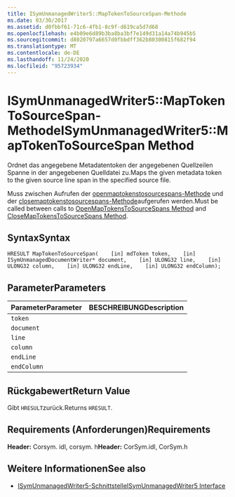 ```yaml
---
title: ISymUnmanagedWriter5::MapTokenToSourceSpan-Methode
ms.date: 03/30/2017
ms.assetid: d0fbbf61-71c6-4fb1-8c9f-d619ca5d7d68
ms.openlocfilehash: e4b09e6d89b3ba8ba3bf7e149d31a14a74b945b5
ms.sourcegitcommit: d8020797a6657d0fbbdff362b80300815f682f94
ms.translationtype: MT
ms.contentlocale: de-DE
ms.lasthandoff: 11/24/2020
ms.locfileid: "95723934"
---
```

# <a name="isymunmanagedwriter5maptokentosourcespan-method"></a><span data-ttu-id="0c019-102">ISymUnmanagedWriter5::MapTokenToSourceSpan-Methode</span><span class="sxs-lookup"><span data-stu-id="0c019-102">ISymUnmanagedWriter5::MapTokenToSourceSpan Method</span></span>

<span data-ttu-id="0c019-103">Ordnet das angegebene Metadatentoken der angegebenen Quellzeilen Spanne in der angegebenen Quelldatei zu.</span><span class="sxs-lookup"><span data-stu-id="0c019-103">Maps the given metadata token to the given source line span in the specified source file.</span></span>  
  
 <span data-ttu-id="0c019-104">Muss zwischen Aufrufen der [openmaptokenstosourcespans-Methode](isymunmanagedwriter5-openmaptokenstosourcespans-method.md) und der [closemaptokenstosourcespans-Methode](isymunmanagedwriter5-closemaptokenstosourcespans-method.md)aufgerufen werden.</span><span class="sxs-lookup"><span data-stu-id="0c019-104">Must be called between calls to [OpenMapTokensToSourceSpans Method](isymunmanagedwriter5-openmaptokenstosourcespans-method.md) and [CloseMapTokensToSourceSpans Method](isymunmanagedwriter5-closemaptokenstosourcespans-method.md).</span></span>  
  
## <a name="syntax"></a><span data-ttu-id="0c019-105">Syntax</span><span class="sxs-lookup"><span data-stu-id="0c019-105">Syntax</span></span>  
  
```idl  
HRESULT MapTokenToSourceSpan(    [in] mdToken token,    [in] ISymUnmanagedDocumentWriter* document,    [in] ULONG32 line,    [in] ULONG32 column,    [in] ULONG32 endLine,    [in] ULONG32 endColumn);  
```  
  
## <a name="parameters"></a><span data-ttu-id="0c019-106">Parameter</span><span class="sxs-lookup"><span data-stu-id="0c019-106">Parameters</span></span>  
  
|<span data-ttu-id="0c019-107">Parameter</span><span class="sxs-lookup"><span data-stu-id="0c019-107">Parameter</span></span>|<span data-ttu-id="0c019-108">BESCHREIBUNG</span><span class="sxs-lookup"><span data-stu-id="0c019-108">Description</span></span>|  
|---------------|-----------------|  
|`token`||  
|`document`||  
|`line`||  
|`column`||  
|`endLine`||  
|`endColumn`||  
  
## <a name="return-value"></a><span data-ttu-id="0c019-109">Rückgabewert</span><span class="sxs-lookup"><span data-stu-id="0c019-109">Return Value</span></span>  

 <span data-ttu-id="0c019-110">Gibt `HRESULT`zurück.</span><span class="sxs-lookup"><span data-stu-id="0c019-110">Returns `HRESULT`.</span></span>  
  
## <a name="requirements"></a><span data-ttu-id="0c019-111">Requirements (Anforderungen)</span><span class="sxs-lookup"><span data-stu-id="0c019-111">Requirements</span></span>  

 <span data-ttu-id="0c019-112">**Header:** Corsym. idl, corsym. h</span><span class="sxs-lookup"><span data-stu-id="0c019-112">**Header:** CorSym.idl, CorSym.h</span></span>  
  
## <a name="see-also"></a><span data-ttu-id="0c019-113">Weitere Informationen</span><span class="sxs-lookup"><span data-stu-id="0c019-113">See also</span></span>

- [<span data-ttu-id="0c019-114">ISymUnmanagedWriter5-Schnittstelle</span><span class="sxs-lookup"><span data-stu-id="0c019-114">ISymUnmanagedWriter5 Interface</span></span>](isymunmanagedwriter5-interface.md)
